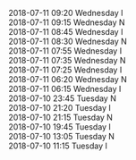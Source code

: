 2018-07-11 09:20 Wednesday  I  
2018-07-11 09:15 Wednesday  N  
2018-07-11 08:45 Wednesday  I  
2018-07-11 08:30 Wednesday  N  
2018-07-11 07:55 Wednesday  I  
2018-07-11 07:35 Wednesday  N  
2018-07-11 07:25 Wednesday  I  
2018-07-11 06:20 Wednesday  N  
2018-07-11 06:15 Wednesday  I  
2018-07-10 23:45 Tuesday  N  
2018-07-10 21:20 Tuesday  I  
2018-07-10 21:15 Tuesday  N  
2018-07-10 19:45 Tuesday  I  
2018-07-10 13:05 Tuesday  N  
2018-07-10 11:15 Tuesday  I  
